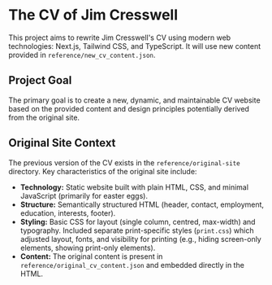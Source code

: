 # The CV of Jim Cresswell

This project aims to rewrite Jim Cresswell's CV using modern web technologies: Next.js, Tailwind CSS, and TypeScript. It will use new content provided in `reference/new_cv_content.json`.

## Project Goal

The primary goal is to create a new, dynamic, and maintainable CV website based on the provided content and design principles potentially derived from the original site.

## Original Site Context

The previous version of the CV exists in the `reference/original-site` directory. Key characteristics of the original site include:

- **Technology:** Static website built with plain HTML, CSS, and minimal JavaScript (primarily for easter eggs).
- **Structure:** Semantically structured HTML (header, contact, employment, education, interests, footer).
- **Styling:** Basic CSS for layout (single column, centred, max-width) and typography. Included separate print-specific styles (`print.css`) which adjusted layout, fonts, and visibility for printing (e.g., hiding screen-only elements, showing print-only elements).
- **Content:** The original content is present in `reference/original_cv_content.json` and embedded directly in the HTML.
